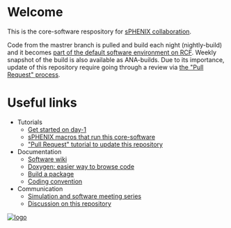   
# Welcome

This is the core-software respository for [sPHENIX collaboration](https://www.sphenix.bnl.gov/). 


Code from the mastrer branch is pulled and build each night (nightly-build) 
and it becomes [part of the default software environment on RCF](https://wiki.bnl.gov/sPHENIX/index.php/Setup#.28At_each_login.29_Run_sPHENIX_login_shell). 
Weekly snapshot of the build is also available as ANA-builds. 
Due to its importance, update of this repository require going through a review via [the "Pull Request" process](https://wiki.bnl.gov/sPHENIX/index.php/GitHub_Coresoftware_Update_Procedures). 

# Useful links 

* Tutorials
  * [Get started on day-1](https://wiki.bnl.gov/sPHENIX/index.php/SPHENIX_software_day-1_checklist)
  * [sPHENIX macros that run this core-software](https://github.com/sPHENIX-Collaboration/macros)
  * ["Pull Request" tutorial to update this repository](https://wiki.bnl.gov/sPHENIX/index.php/GitHub_Coresoftware_Update_Procedures)
* Documentation
  * [Software wiki](https://wiki.bnl.gov/sPHENIX/index.php/Software)
  * [Doxygen: easier way to browse code](https://www.phenix.bnl.gov/WWW/sPHENIX/doxygen/html/)
  * [Build a package](https://wiki.bnl.gov/sPHENIX/index.php/Example_of_using_DST_nodes#Building%20a%20package)
  * [Coding convention](https://wiki.bnl.gov/sPHENIX/index.php/Codingconventions#Coding_Convention)
* Communication
  * [Simulation and software meeting series](https://indico.bnl.gov/categoryDisplay.py?categId=88)
  * [Discussion on this repository](https://lists.bnl.gov/mailman/listinfo/sphenix-github-l)

[![logo](https://avatars3.githubusercontent.com/u/12069843?s=200&v=4)](https://www.sphenix.bnl.gov/)
  
  
  
  
  
  
  
  
  
  
  
  
  
  
  
  
  
  
  
  
  
